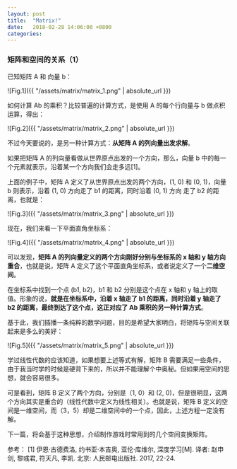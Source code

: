 ```yaml
---
layout: post
title:  "Matrix!"
date:   2018-02-28 14:06:00 +0800
categories: 
---
```


### 矩阵和空间的关系（1）

已知矩阵 A 和 向量 b：

![Fig.1]({{ "/assets/matrix/matrix_1.png" | absolute_url }})

如何计算 Ab 的乘积？比较普遍的计算方式，是使用 A 的每个行向量与 b 做点积运算，得出：

![Fig.2]({{ "/assets/matrix/matrix_2.png" | absolute_url }})

不过今天要说的，是另一种计算方式：**从矩阵 A 的列向量出发求解**。

如果把矩阵 A 的列向量看做从世界原点出发的一个方向，那么，向量 b 中的每一个元素就表示，沿着某一个方向我们会走多远[1]。

上面的例子中，矩阵 A 定义了从世界原点出发的两个方向，(1, 0) 和 (0, 1)，向量 b 则表示，沿着 (1, 0) 方向走了 b1 的距离，同时沿着 (0, 1) 方向 走了 b2 的距离，也就是：

![Fig.3]({{ "/assets/matrix/matrix_3.png" | absolute_url }})

现在，我们来看一下平面直角坐标系：

![Fig.4]({{ "/assets/matrix/matrix_4.png" | absolute_url }})

可以发现，**矩阵 A 的列向量定义的两个方向刚好分别与坐标系的 x 轴和 y 轴方向重合**，也就是说，矩阵 A 定义了这个平面直角坐标系，或者说定义了一个**二维空间**。

在坐标系中找到一个点 (b1, b2)，b1 和 b2 分别是这个点在 x 轴和 y 轴上的取值。形象的说，**就是在坐标系中，沿着 x 轴走了 b1 的距离，同时沿着 y 轴走了 b2 的距离，最终到达了这个点，这正对应了 Ab 乘积的另一种计算方式**。

基于此，我们插播一条纯粹的数学问题，目的是希望大家明白，将矩阵与空间关联起来是多么的美好：

![Fig.5]({{ "/assets/matrix/matrix_5.png" | absolute_url }})

学过线性代数的应该知道，如果想要上述等式有解，矩阵 B 需要满足一些条件，由于我当时学的时候是硬背下来的，所以并不能理解个中奥秘。但如果用空间的思想，就会容易很多。

可是看到，矩阵 B 定义了两个方向，分别是（1, 0）和 (2, 0)，但是很明显，这两个方向其实是重合的（线性代数中定义为线性相关）。也就是说，矩阵 B 定义的空间是一维空间，而（3，5）却是二维空间中的一个点，因此，上述方程一定没有解。

下一篇，将会基于这种思想，介绍制作游戏时常用到的几个空间变换矩阵。

参考：
[1]  伊恩·古德费洛, 约书亚·本吉奥, 亚伦·库维尔, 深度学习[M]. 译者: 赵申剑, 黎彧君, 符天凡, 李凯. 北京: 人民邮电出版社.  2017, 22-24.
